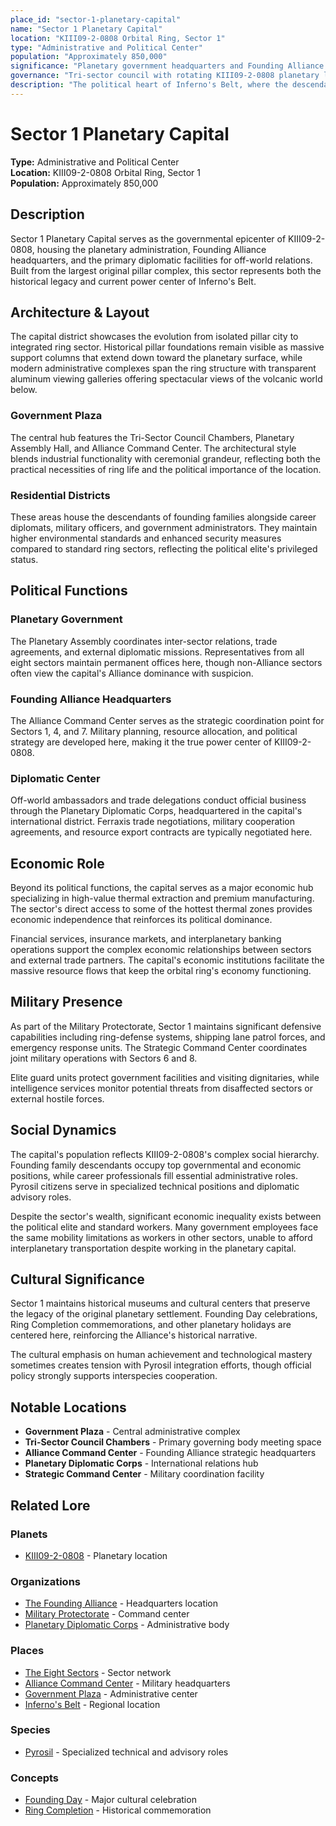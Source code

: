 ```yaml
---
place_id: "sector-1-planetary-capital"
name: "Sector 1 Planetary Capital"
location: "KIII09-2-0808 Orbital Ring, Sector 1"
type: "Administrative and Political Center"
population: "Approximately 850,000"
significance: "Planetary government headquarters and Founding Alliance center"
governance: "Tri-sector council with rotating KIII09-2-0808 planetary leadership"
description: "The political heart of Inferno's Belt, where the descendants of the original pillar founders govern the galaxy's most ambitious industrial megastructure."
---
```


# Sector 1 Planetary Capital

**Type:** Administrative and Political Center  
**Location:** KIII09-2-0808 Orbital Ring, Sector 1  
**Population:** Approximately 850,000

## Description

Sector 1 Planetary Capital serves as the governmental epicenter of KIII09-2-0808, housing the planetary administration, Founding Alliance headquarters, and the primary diplomatic facilities for off-world relations. Built from the largest original pillar complex, this sector represents both the historical legacy and current power center of Inferno's Belt.

## Architecture & Layout

The capital district showcases the evolution from isolated pillar city to integrated ring sector. Historical pillar foundations remain visible as massive support columns that extend down toward the planetary surface, while modern administrative complexes span the ring structure with transparent aluminum viewing galleries offering spectacular views of the volcanic world below.

### Government Plaza
The central hub features the Tri-Sector Council Chambers, Planetary Assembly Hall, and Alliance Command Center. The architectural style blends industrial functionality with ceremonial grandeur, reflecting both the practical necessities of ring life and the political importance of the location.

### Residential Districts
These areas house the descendants of founding families alongside career diplomats, military officers, and government administrators. They maintain higher environmental standards and enhanced security measures compared to standard ring sectors, reflecting the political elite's privileged status.

## Political Functions

### Planetary Government
The Planetary Assembly coordinates inter-sector relations, trade agreements, and external diplomatic missions. Representatives from all eight sectors maintain permanent offices here, though non-Alliance sectors often view the capital's Alliance dominance with suspicion.

### Founding Alliance Headquarters
The Alliance Command Center serves as the strategic coordination point for Sectors 1, 4, and 7. Military planning, resource allocation, and political strategy are developed here, making it the true power center of KIII09-2-0808.

### Diplomatic Center
Off-world ambassadors and trade delegations conduct official business through the Planetary Diplomatic Corps, headquartered in the capital's international district. Ferraxis trade negotiations, military cooperation agreements, and resource export contracts are typically negotiated here.

## Economic Role

Beyond its political functions, the capital serves as a major economic hub specializing in high-value thermal extraction and premium manufacturing. The sector's direct access to some of the hottest thermal zones provides economic independence that reinforces its political dominance.

Financial services, insurance markets, and interplanetary banking operations support the complex economic relationships between sectors and external trade partners. The capital's economic institutions facilitate the massive resource flows that keep the orbital ring's economy functioning.

## Military Presence

As part of the Military Protectorate, Sector 1 maintains significant defensive capabilities including ring-defense systems, shipping lane patrol forces, and emergency response units. The Strategic Command Center coordinates joint military operations with Sectors 6 and 8.

Elite guard units protect government facilities and visiting dignitaries, while intelligence services monitor potential threats from disaffected sectors or external hostile forces.

## Social Dynamics

The capital's population reflects KIII09-2-0808's complex social hierarchy. Founding family descendants occupy top governmental and economic positions, while career professionals fill essential administrative roles. Pyrosil citizens serve in specialized technical positions and diplomatic advisory roles.

Despite the sector's wealth, significant economic inequality exists between the political elite and standard workers. Many government employees face the same mobility limitations as workers in other sectors, unable to afford interplanetary transportation despite working in the planetary capital.

## Cultural Significance

Sector 1 maintains historical museums and cultural centers that preserve the legacy of the original planetary settlement. Founding Day celebrations, Ring Completion commemorations, and other planetary holidays are centered here, reinforcing the Alliance's historical narrative.

The cultural emphasis on human achievement and technological mastery sometimes creates tension with Pyrosil integration efforts, though official policy strongly supports interspecies cooperation.

## Notable Locations

- **Government Plaza** - Central administrative complex
- **Tri-Sector Council Chambers** - Primary governing body meeting space
- **Alliance Command Center** - Founding Alliance strategic headquarters
- **Planetary Diplomatic Corps** - International relations hub
- **Strategic Command Center** - Military coordination facility

## Related Lore

### Planets
*   [KIII09-2-0808](/planets/kiii09-2-0808) - Planetary location

### Organizations
*   [The Founding Alliance](/organizations/founding_alliance_org) - Headquarters location
*   [Military Protectorate](/organizations/military_protectorate) - Command center
*   [Planetary Diplomatic Corps](/organizations/planetary-diplomatic-corps) - Administrative body

### Places
*   [The Eight Sectors](/places/eight-sectors) - Sector network
*   [Alliance Command Center](/places/alliance-command-center) - Military headquarters
*   [Government Plaza](/places/government-plaza) - Administrative center
*   [Inferno's Belt](/places/infernos-belt) - Regional location

### Species
*   [Pyrosil](/species/pyrosil) - Specialized technical and advisory roles

### Concepts
*   [Founding Day](/concepts/founding-day) - Major cultural celebration
*   [Ring Completion](/concepts/ring-completion) - Historical commemoration